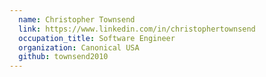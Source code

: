 ```yaml
---
  name: Christopher Townsend
  link: https://www.linkedin.com/in/christophertownsend
  occupation_title: Software Engineer
  organization: Canonical USA
  github: townsend2010
---
```

